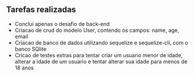 <h2>Tarefas realizadas</h2>

<ul>
    <li>Conclui apenas o desafio de back-end</li>
    <li>Criacao de crud do modelo User, contendo os campos: name, age, email</li>
    <li>Criacao de banco de dados utilizando sequelize e sequelize-cli, com o banco SQlite</li>
    <li>Cricao de testes extras para tentar criar um usuario menor de idade, alterar a idade de um usuario e tentar alterar sua idade para menos de 18 anos</li>


</ul>